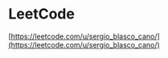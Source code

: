 # LeetCode
[https://leetcode.com/u/sergio_blasco_cano/](https://leetcode.com/u/sergio_blasco_cano/)
